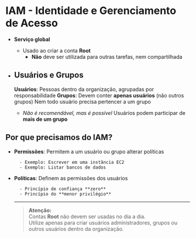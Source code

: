 # IAM - Identidade e Gerenciamento de Acesso

- **Serviço global**
    - Usado ao criar a conta **Root**  
        - **Não** deve ser utilizada para outras tarefas, nem compartilhada

-    ## Usuários e Grupos

     **Usuários**: Pessoas dentro da organização, agrupadas por responsabilidade
     **Grupos**: Devem conter **apenas usuários** (não outros grupos)
     Nem todo usuário precisa pertencer a um grupo  
        - *Não é recomendável, mas é possível*
     Usuários podem participar de **mais de um grupo**



 ## Por que precisamos do IAM?

- **Permissões**: Permitem a um usuário ou grupo alterar políticas

        - Exemplo: Escrever em uma instância EC2
        - Exemplo: Listar bancos de dados
  
- **Políticas**: Definem as permissões dos usuários
  
        - Princípio de confiança **zero**
        - Princípio do **menor privilégio**

    ---

    > **Atenção:**  
    > Contas **Root** não devem ser usadas no dia a dia.  
    > Utilize apenas para criar usuários administradores, grupos ou outros usuários dentro da organização.